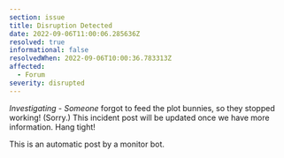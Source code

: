 ```yaml
---
section: issue
title: Disruption Detected
date: 2022-09-06T11:00:06.285636Z
resolved: true
informational: false
resolvedWhen: 2022-09-06T10:00:36.783313Z
affected:
  - Forum
severity: disrupted
---
```

*Investigating* - _Someone_ forgot to feed the plot bunnies, so they stopped working! (Sorry.) This incident post will be updated once we have more information. Hang tight!

This is an automatic post by a monitor bot.
        